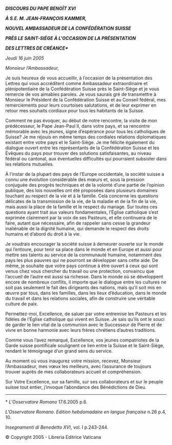 ***DISCOURS DU PAPE BENOÎT XVI***

***À S.E. M. JEAN-FRANÇOIS KAMMER,***

***NOUVEL AMBASSADEUR DE LA CONFÉDÉRATION SUISSE***

***PRÈS LE SAINT-SIÈGE À L'OCCASION DE LA PRÉSENTATION***

***DES LETTRES DE CRÉANCE\****

*Jeudi 16 juin 2005*

*Monsieur l’Ambassadeur,*

Je suis heureux de vous accueillir, à l’occasion de la présentation des Lettres qui vous accréditent comme Ambassadeur extraordinaire et plénipotentiaire de la Confédération Suisse près le Saint-Siège et je vous remercie de vos aimables paroles. Je vous saurais gré de transmettre à Monsieur le Président de la Confédération Suisse et au Conseil fédéral, mes remerciements pour leurs courtoises salutations, et de leur exprimer en retour mes souhaits cordiaux pour tous les habitants de la Suisse.

Comment ne pas évoquer, au début de notre rencontre, la visite de mon prédécesseur, le Pape Jean-Paul II, dans votre pays, et sa rencontre mémorable avec les jeunes, signe d’espérance pour tous les catholiques de Suisse? Je me réjouis en même temps des cordiales relations diplomatiques existant entre votre pays et le Saint-Siège. Je me félicite également du dialogue ouvert entre les représentants de la Confédération Suisse et les Évêques du pays pour trouver des solutions satisfaisantes, au niveau fédéral ou cantonal, aux éventuelles difficultés qui pourraient subsister dans les relations mutuelles.

À l’instar de la plupart des pays de l’Europe occidentale, la société suisse a connu une évolution considérable des mœurs et, sous la pression conjuguée des progrès techniques et de la volonté d’une partie de l’opinion publique, des lois nouvelles ont été proposées dans plusieurs domaines touchant au respect de la vie et à la famille. Cela concerne les questions délicates de la transmission de la vie, de la maladie et de la fin de la vie, mais aussi la place de la famille et le respect du mariage. Sur toutes ces questions ayant trait aux valeurs fondamentales, l’Église catholique s’est exprimée clairement par la voix de ses Pasteurs, et elle continuera de le faire, autant que nécessaire, afin de rappeler sans cesse la grandeur inaliénable de la dignité humaine, qui demande le respect des droits humains et d’abord du droit à la vie.

Je voudrais encourager la société suisse à demeurer ouverte sur le monde qui l’entoure, pour tenir sa place dans le monde et en Europe et aussi pour mettre ses talents au service de la communauté humaine, notamment des pays les plus pauvres qui ne pourront se développer sans cette aide. De même, je souhaite que votre pays continue à être ouvert à ceux qui sont venus chez vous chercher du travail ou une protection, convaincu que l’accueil de l’autre est aussi sa richesse. Dans le monde où se développent encore de nombreux conflits, il importe que le dialogue entre les cultures ne soit pas seulement le fait des dirigeants des nations, mais qu’il soit mis en œuvre par tous, dans les familles, dans les lieux d’éducation, dans le monde du travail et dans les relations sociales, afin de construire une véritable culture de paix.

Permettez-moi, Excellence, de saluer par votre entremise les Pasteurs et les fidèles de l’Église catholique qui vivent en Suisse. Je sais qu’ils ont le souci de garder le lien vital de la communion avec le Successeur de Pierre et de vivre en bonne harmonie avec leurs frères chrétiens d’autres traditions.

Comme vous l’avez remarqué, Excellence, vos jeunes compatriotes de la Garde suisse pontificale soulignent ce lien entre la Suisse et le Saint-Siège, rendant le témoignage d’un grand sens du service.

Au moment où vous inaugurez votre mission, recevez, Monsieur l’Ambassadeur, mes vœux les meilleurs, avec l’assurance de toujours trouver auprès de mes collaborateurs accueil et compréhension.

Sur Votre Excellence, sur sa famille, sur ses collaborateurs et sur le peuple suisse tout entier, j’invoque l’abondance des Bénédictions de Dieu.

* * *

\* *L'Osservatore Romano* 17.6.2005 p.6.

*L'Osservatore Romano. Edition hebdomadaire en langue française* n.26 p.4, 10.

*Insegnamenti di Benedetto XVI*, vol. I p.243-244.

© Copyright 2005 - Libreria Editrice Vaticana